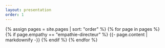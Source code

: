 ```yaml
---
layout: presentation
order: 1
---
```


{% assign pages = site.pages | sort: "order" %}
{% for page in pages %}
 {% if page.empathy == "empathie-directeur" %}
    {{- page.content | markdownify -}}
  {% endif %}
{% endfor %}